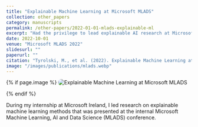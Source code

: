 ```yaml
---
title: "Explainable Machine Learning at Microsoft MLADS"
collection: other_papers
category: manuscripts
permalink: /other-papers/2022-01-01-mlads-explainable-ml
excerpt: "Had the privilege to lead explainable AI research at Microsoft Ireland during an internship, utilizing petabytes of data to develop interpretable machine learning solutions for both theoretical and practical applications, presented at the internal MLADS conference."
date: 2022-10-01
venue: "Microsoft MLADS 2022"
slidesurl: ""
paperurl: ""
citation: "Tyrolski, M., et al. (2022). Explainable Machine Learning at Microsoft MLADS. Internal Conference."
image: "/images/publications/mlads.webp"
---
```


{% if page.image %}
<img src="{{ page.image }}" alt="Explainable Machine Learning at Microsoft MLADS" style="max-width: 420px; border-radius: 8px; margin-bottom: 1em;" />
{% endif %}

During my internship at Microsoft Ireland, I led research on explainable machine learning methods that was presented at the internal Microsoft Machine Learning, AI and Data Science (MLADS) conference.
